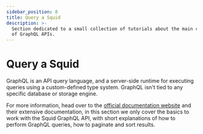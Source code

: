 ```yaml
---
sidebar_position: 8
title: Query a Squid
description: >-
  Section dedicated to a small collection of tutorials about the main concepts
  of GraphQL APIs.
---
```


# Query a Squid

GraphQL is an API query language, and a server-side runtime for executing queries using a custom-defined type system. GraphQL isn't tied to any specific database or storage engine.

For more information, head over to the [official documentation website](https://graphql.org/learn/) and their extensive documentation, in this section we only cover the basics to work with the Squid GraphQL API, with short explanations of how to perform GraphQL queries, how to paginate and sort results.
